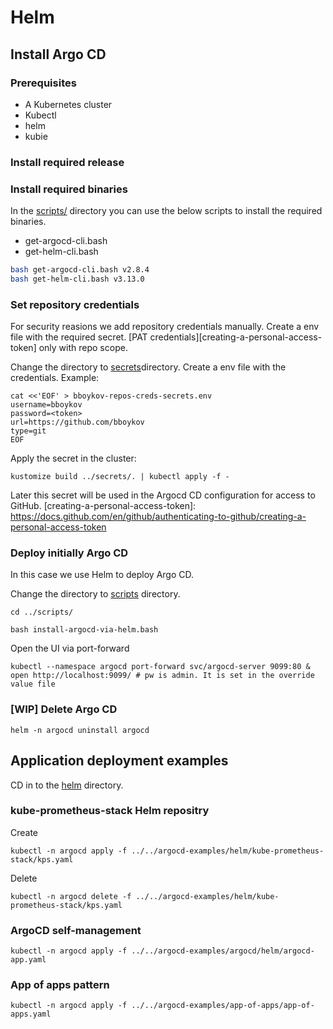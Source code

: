 # Helm

## Install Argo CD

### Prerequisites

- A Kubernetes cluster
- Kubectl
- helm
- kubie

### Install required release

### Install required binaries

In the [scripts/](../scripts/) directory you can use the below scripts to
install the required binaries.

- get-argocd-cli.bash
- get-helm-cli.bash

```bash
bash get-argocd-cli.bash v2.8.4
bash get-helm-cli.bash v3.13.0
```

### Set repository credentials

For security reasions we add repository credentials
manually. Create a env file with the required secret.
[PAT credentials][creating-a-personal-access-token] only with repo scope.


Change the directory to [secrets](../secrets/)directory. Create a env file with
the credentials. Example:

```shell
cat <<'EOF' > bboykov-repos-creds-secrets.env
username=bboykov
password=<token>
url=https://github.com/bboykov
type=git
EOF
```

Apply the secret in the cluster:

```shell
kustomize build ../secrets/. | kubectl apply -f -
```

Later this secret will be used in the Argocd CD configuration for access to
GitHub. [creating-a-personal-access-token]: https://docs.github.com/en/github/authenticating-to-github/creating-a-personal-access-token

### Deploy initially Argo CD

In this case we use Helm to deploy Argo CD.

Change the directory to [scripts](../scripts/) directory.

```shell
cd ../scripts/
```

```shell
bash install-argocd-via-helm.bash
```

Open the UI via port-forward

```shell
kubectl --namespace argocd port-forward svc/argocd-server 9099:80 &
open http://localhost:9099/ # pw is admin. It is set in the override value file
```

### [WIP] Delete Argo CD

```shell
helm -n argocd uninstall argocd
```

## Application deployment examples

CD in to the [helm](../helm/) directory.

### kube-prometheus-stack Helm repositry

Create

```shell
kubectl -n argocd apply -f ../../argocd-examples/helm/kube-prometheus-stack/kps.yaml
```

Delete

```shell
kubectl -n argocd delete -f ../../argocd-examples/helm/kube-prometheus-stack/kps.yaml
```

### ArgoCD self-management

```shell
kubectl -n argocd apply -f ../../argocd-examples/argocd/helm/argocd-app.yaml
```

### App of apps pattern

```shell
kubectl -n argocd apply -f ../../argocd-examples/app-of-apps/app-of-apps.yaml
```
